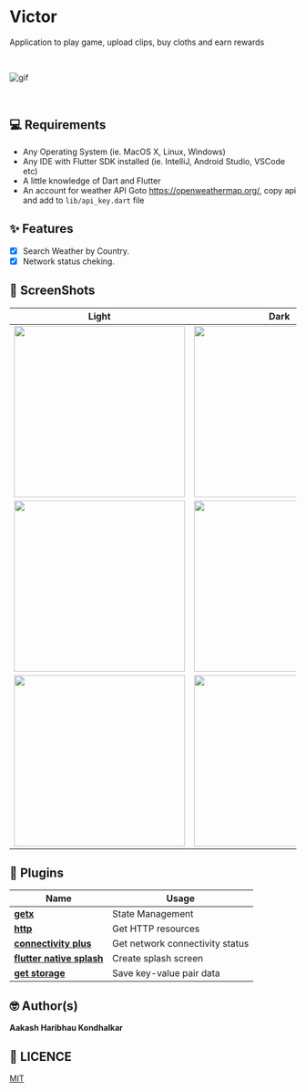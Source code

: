 # Victor

Application to play game, upload clips, buy cloths and earn rewards

<br>

![gif](https://i.imgur.com/j1pbhkH.gif)

<br>

## 💻 Requirements

- Any Operating System (ie. MacOS X, Linux, Windows)
- Any IDE with Flutter SDK installed (ie. IntelliJ, Android Studio, VSCode etc)
- A little knowledge of Dart and Flutter
- An account for weather API Goto https://openweathermap.org/, copy api and add to `lib/api_key.dart` file

## ✨ Features

- [x] Search Weather by Country.
- [x] Network status cheking.

## 📸 ScreenShots

| Light                            | Dark                             |
| -------------------------------- | -------------------------------- |
| <img src="ss/1.jpg" width="300"> | <img src="ss/1.jpg" width="300"> |
| <img src="ss/2.jpg" width="300"> | <img src="ss/2.jpg" width="300"> |
| <img src="ss/3.jpg" width="300"> | <img src="ss/3.jpg" width="300"> |

## 🔌 Plugins

| Name                                                                        | Usage                           |
| --------------------------------------------------------------------------- | ------------------------------- |
| [**getx**](https://pub.dev/packages/get)                                    | State Management                |
| [**http**](https://pub.dev/packages/http)                                   | Get HTTP resources              |
| [**connectivity plus**](https://pub.dev/packages/connectivity_plus)         | Get network connectivity status |
| [**flutter native splash**](https://pub.dev/packages/flutter_native_splash) | Create splash screen            |
| [**get storage**](https://pub.dev/packages/get_storage)                     | Save key-value pair data        |

## 🤓 Author(s)

**Aakash Haribhau Kondhalkar**

## 🔖 LICENCE

[MIT](https://github.com/aakashkondhalkar/flutter_projects/blob/main/climate/LICENSE)